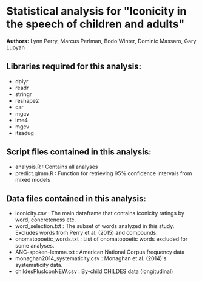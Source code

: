 Statistical analysis for "Iconicity in the speech of children and adults"
=============

**Authors:** Lynn Perry, Marcus Perlman, Bodo Winter, Dominic Massaro, Gary Lupyan

## Libraries required for this analysis:

-	dplyr
-	readr
-	stringr
-	reshape2
-	car
-	mgcv
-	lme4
-	mgcv
-	itsadug

## Script files contained in this analysis:

-	analysis.R : Contains all analyses
-	predict.glmm.R : Function for retrieving 95% confidence intervals from mixed models

## Data files contained in this analysis:

-	iconicity.csv : The main dataframe that contains iconicity ratings by word, concreteness etc.
-	word_selection.txt : The subset of words analyzed in this study. Excludes words from Perry et al. (2015) and compounds.
-	onomatopoetic_words.txt : List of onomatopoetic words excluded for some analyses.
-	ANC-spoken-lemma.txt : American National Corpus frequency data
-	monaghan2014_systematicity.csv : Monaghan et al. (2014)'s systematicity data.
-	childesPlusIconNEW.csv : By-child CHILDES data (longitudinal)

